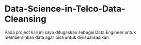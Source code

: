# Data-Science-in-Telco-Data-Cleansing
Pada project kali ini saya ditugaskan sebagai Data Engineer untuk membersihkan data agar bisa untuk divisualisasikan
